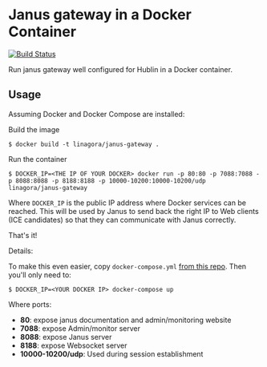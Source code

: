 # Janus gateway in a Docker Container

[![Build Status](https://travis-ci.org/linagora/docker-janus-gateway.svg?branch=mach10)](https://travis-ci.org/linagora/docker-janus-gateway)

Run janus gateway well configured for Hublin in a Docker container.

## Usage

Assuming Docker and Docker Compose are installed:

Build the image

```shell
$ docker build -t linagora/janus-gateway .
```

Run the container

```shell
$ DOCKER_IP=<THE IP OF YOUR DOCKER> docker run -p 80:80 -p 7088:7088 -p 8088:8088 -p 8188:8188 -p 10000-10200:10000-10200/udp linagora/janus-gateway
```

Where `DOCKER_IP` is the public IP address where Docker services can be reached. This will be used by Janus to send back the right IP to Web clients (ICE candidates) so that they can communicate with Janus correctly.

That's it!

Details:

To make this even easier, copy `docker-compose.yml` [from this repo](https://github.com/linagora/docker-janus-gateway/blob/master/docker-compose.yml). Then you'll only need to:

```shell
$ DOCKER_IP=<YOUR DOCKER IP> docker-compose up
```

Where ports:
  - **80**: expose janus documentation and admin/monitoring website
  - **7088**: expose Admin/monitor server
  - **8088**: expose Janus server
  - **8188**: expose Websocket server
  - **10000-10200/udp**: Used during session establishment

